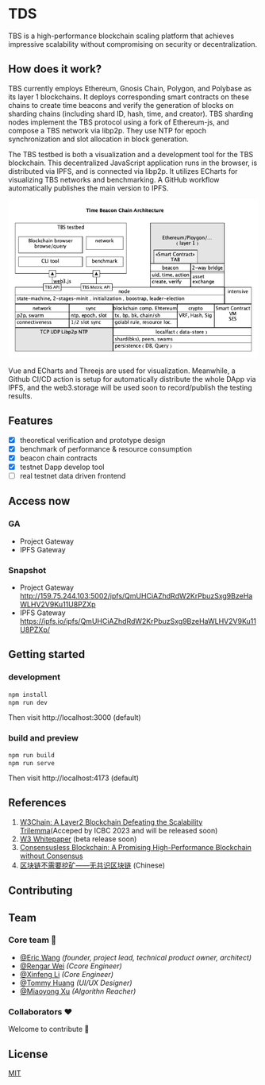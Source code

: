 # TDS
TBS is a high-performance blockchain scaling platform that achieves impressive scalability without compromising on security or decentralization. 

## How does it work?

TBS currently employs Ethereum, Gnosis Chain, Polygon, and Polybase as its layer 1 blockchains. It deploys corresponding smart contracts on these chains to create time beacons and verify the generation of blocks on sharding chains (including shard ID, hash, time, and creator). TBS sharding nodes implement the TBS protocol using a fork of Ethereum-js, and compose a TBS network via libp2p. They use NTP for epoch synchronization and slot allocation in block generation.

The TBS testbed is both a visualization and a development tool for the TBS blockchain. This decentralized JavaScript application runs in the browser, is distributed via IPFS, and is connected via libp2p. It utilizes ECharts for visualizing TBS networks and benchmarking. A GitHub workflow automatically publishes the main version to IPFS.


![img](design/TBS_Architecture.jpg)


Vue and ECharts and Threejs are used for visualization. Meanwhile, a Github CI/CD action is setup for automatically distribute the whole DApp via IPFS, 
and the web3.storage will be used soon to record/publish the testing results.

## Features
* [x] theoretical verification and prototype design
* [x] benchmark of performance & resource consumption
* [x] beacon chain contracts
* [x] testnet Dapp develop tool
* [ ] real testnet data driven frontend

## Access now

### GA

* Project Gateway 
* IPFS Gateway 

### Snapshot

* Project Gateway http://159.75.244.103:5002/ipfs/QmUHCiAZhdRdW2KrPbuzSxg9BzeHaWLHV2V9Ku11U8PZXp
* IPFS Gateway https://ipfs.io/ipfs/QmUHCiAZhdRdW2KrPbuzSxg9BzeHaWLHV2V9Ku11U8PZXp/

## Getting started
### development
```
npm install
npm run dev
```
Then visit http://localhost:3000 (default)
### build and preview
```
npm run build
npm run serve
```
Then visit http://localhost:4173 (default)

## References
1. [W3Chain: A Layer2 Blockchain Defeating the Scalability Trilemma]()(Acceped by ICBC 2023 and will be released soon)
2. [W3 Whitepaper](https://wiki.mq-ai.cn/display/WEB3/W3+Whitepaper) (beta release soon)
3. [Consensusless Blockchain: A Promising High-Performance Blockchain without Consensus](https://arxiv.org/abs/2208.12381)   
4. [区块链不需要挖矿——无共识区块链](https://zhuanlan.zhihu.com/p/557733758) (Chinese)   


## Contributing

## Team

### Core team 💪

* [@Eric Wang](https://github.com/ericwangqing)  _(founder, project lead, technical product owner, architect)_
* [@Rengar Wei](https://github.com/weihaopeng)  _(Ccore Engineer)_
* [@Xinfeng Li](https://github.com/lixinfenggh)  _(Core Engineer)_
* [@Tommy Huang](https://github.com/huanghdm88)  _(UI/UX Designer)_
* [@Miaoyong Xu](https://github.com/xumy29)  _(Algorithn Reacher)_





### Collaborators ❤

Welcome to contribute 👋

## License

[MIT](./LICENSE-MIT)


